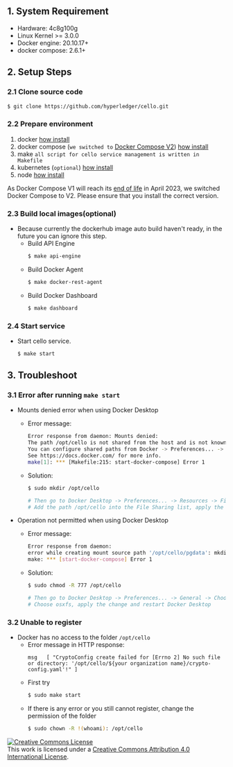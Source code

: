 ## 1. System Requirement

* Hardware: 4c8g100g
* Linux Kernel >= 3.0.0
* Docker engine: 20.10.17+
* docker compose: 2.6.1+

## 2. Setup Steps

### 2.1 Clone source code

```bash
$ git clone https://github.com/hyperledger/cello.git
```

### 2.2 Prepare environment

1. docker [how install](https://get.docker.com)
2. docker compose (`we switched to` [Docker Compose V2](https://docs.docker.com/compose/#compose-v2-and-the-new-docker-compose-command)) [how install](https://docs.docker.com/compose/install/)
3. make `all script for cello service management is written in Makefile`
4. kubernetes (`optional`) [how install](https://kubernetes.io/docs/setup/)
5. node [how install](https://nodejs.org/en/download/)

As Docker Compose V1 will reach its [end of life](https://www.docker.com/blog/announcing-compose-v2-general-availability/) in April 2023, we switched Docker Compose to V2. Please ensure that you install the correct version.

### 2.3 Build local images(optional)

* Because currently the dockerhub image auto build haven't ready, in the future you can ignore this step.
  * Build API Engine
    ```bash
    $ make api-engine
    ```
  * Build Docker Agent
    ```bash
    $ make docker-rest-agent
    ```
  * Build Docker Dashboard
    ```bash
    $ make dashboard
    ```

### 2.4 Start service

* Start cello service.

  ```bash
  $ make start
  ```

## 3. Troubleshoot


### 3.1 Error after running ```make start```
  * Mounts denied error when using Docker Desktop
    * Error message:
      ```bash
      Error response from daemon: Mounts denied:
      The path /opt/cello is not shared from the host and is not known to Docker.
      You can configure shared paths from Docker -> Preferences... -> Resources -> File Sharing.
      See https://docs.docker.com/ for more info.
      make[1]: *** [Makefile:215: start-docker-compose] Error 1
      ```
    * Solution:
      ```bash
      $ sudo mkdir /opt/cello
      
      # Then go to Docker Desktop -> Preferences... -> Resources -> File Sharing
      # Add the path /opt/cello into the File Sharing list, apply the change and restart Docker Desktop
      ```

  * Operation not permitted when using Docker Desktop
    * Error message:
      ```bash
      Error response from daemon: 
      error while creating mount source path '/opt/cello/pgdata': mkdir /opt/cello/pgdata: permission denied
      make: *** [start-docker-compose] Error 1
      ```
    * Solution:
      ```bash
      $ sudo chmod -R 777 /opt/cello
      
      # Then go to Docker Desktop -> Preferences... -> General -> Choose file sharing implementation for your containers
      # Choose osxfs, apply the change and restart Docker Desktop
      ```

### 3.2 Unable to register
  * Docker has no access to the folder ```/opt/cello```
    * Error message in HTTP response:
      ```
      msg	[ "CryptoConfig create failed for [Errno 2] No such file or directory: '/opt/cello/${your organization name}/crypto-config.yaml'!" ]
      ```
    * First try
      ```bash
      $ sudo make start
      ```
    * If there is any error or you still cannot register, change the permission of the folder
      ```bash
      $ sudo chown -R !(whoami): /opt/cello
      ```

<a rel="license" href="http://creativecommons.org/licenses/by/4.0/"><img alt="Creative Commons License" style="border-width:0" src="https://i.creativecommons.org/l/by/4.0/88x31.png" /></a><br />This work is licensed under a <a rel="license" href="http://creativecommons.org/licenses/by/4.0/">Creative Commons Attribution 4.0 International License</a>.
